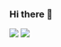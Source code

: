 ### Hi there 👋
<img  float="right" src="https://github-readme-stats.vercel.app/api/top-langs/?username=HoTuHi&theme=tokyonight&show_icons=true" />
<img  float="right" src="https://github-readme-stats.vercel.app/api?username=HoTuHi&show_icons=true&title_color=fff&icon_color=79ff97&text_color=9f9f9f&bg_color=151515" />
